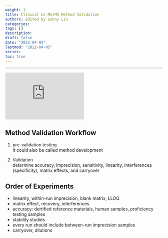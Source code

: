 ```yaml
---
weight: 1
title: Clinical LC-MS/MS Method Validation
authors: Edited by Lenny Lin
categories: 
tags: []
description: 
draft: false
date: "2022-04-05"
lastmod: "2022-04-05"
series: 
toc: true
---
```




<!--more-->
---

<iframe width="50%" src="https://www.youtube.com/embed/8H4kUsueonA" title="YouTube video player" frameborder="0" allow="accelerometer; autoplay; clipboard-write; encrypted-media; gyroscope; picture-in-picture" allowfullscreen></iframe>


## Method Validation Workflow

1. pre-validation testing  
It could also be called method development

2. Validation  
determine accuracy, imprecision, sensitivity, linearity, interferences (specificity), matrix effects, and carryover

## Order of Experiments
<ul>
<li>linearity, within-run imprecision, blank matrix, LLOQ</li>
<li>matrix effect, recovery, interferences</li>
<li>accuracy: dertified reference materials, human samples, proficiency testing samples</li>
<li>stability studies</li>
<li>every run should include between-run imprecision samples</li>
<li>carryover, dilutions</li>
</ul>